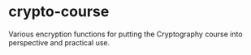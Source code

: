 crypto-course
=============

Various encryption functions for putting the Cryptography course into perspective and practical use.
